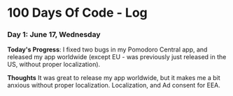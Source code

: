 # 100 Days Of Code - Log

### Day 1: June 17, Wednesday

**Today's Progress**: I fixed two bugs in my Pomodoro Central app, and released my app worldwide (except EU - was previously just released in the US, without proper localization).

**Thoughts** It was great to release my app worldwide, but it makes me a bit anxious without proper localization. Localization, and Ad consent for EEA. 

